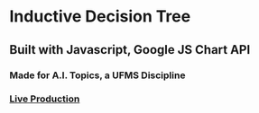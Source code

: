 # Inductive Decision Tree

## Built with Javascript, Google JS Chart API

### Made for A.I. Topics, a UFMS Discipline

### [**Live Production**](https://leandrocodes.github.io/js-decision-tree/)
